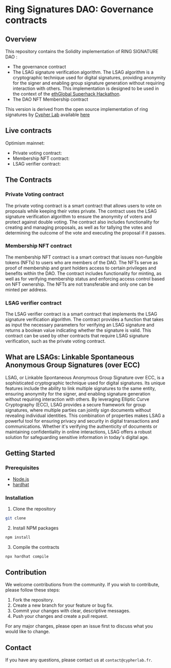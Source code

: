 # Ring Signatures DAO: Governance contracts

## Overview

This repository contains the Solidity implementation of RING SIGNATURE DAO :
- The governance contract
- The LSAG signature verification algorithm. The LSAG algorithm is a cryptographic technique used for digital signatures, providing anonymity for the signer and enabling group signature generation without requiring interaction with others. This implementation is designed to be used in the context of the [ethGlobal Superhack Hackathon](https://ethglobal.com/events/superhack).
- The DAO NFT Membership contract

This version is derived from the open source implementation of ring signatures by [Cypher Lab](https://www.cypherlab.org/) available [here](https://github.com/Cypher-Laboratory/evm-verifier)

## Live contracts

Optimism mainnet:
- Private voting contract: [](https://optimistic.etherscan.io/address/)
- Membership NFT contract:[](https://optimistic.etherscan.io/address/)
- LSAG verifier contract:[](https://optimistic.etherscan.io/address/)


## The Contracts
### Private Voting contract
The private voting contract is a smart contract that allows users to vote on proposals while keeping their votes private. The contract uses the LSAG signature verification algorithm to ensure the anonymity of voters and protect against double voting. The contract also includes functionality for creating and managing proposals, as well as for tallying the votes and determining the outcome of the vote and executing the proposal if it passes.


### Membership NFT contract
The membership NFT contract is a smart contract that issues non-fungible tokens (NFTs) to users who are members of the DAO. The NFTs serve as proof of membership and grant holders access to certain privileges and benefits within the DAO. The contract includes functionality for minting, as well as for verifying membership status and enforcing access control based on NFT ownership. The NFTs are not transferable and only one can be minted per address.


### LSAG verifier contract
The LSAG verifier contract is a smart contract that implements the LSAG signature verification algorithm. The contract provides a function that takes as input the necessary parameters for verifying an LSAG signature and returns a boolean value indicating whether the signature is valid. This contract can be used by other contracts that require LSAG signature verification, such as the private voting contract.


## What are LSAGs: Linkable Spontaneous Anonymous Group Signatures (over ECC)

LSAG, or Linkable Spontaneous Anonymous Group Signature over ECC, is a sophisticated cryptographic technique used for digital signatures. Its unique features include the ability to link multiple signatures to the same entity, ensuring anonymity for the signer, and enabling signature generation without requiring interaction with others. By leveraging Elliptic Curve Cryptography (ECC), LSAG provides a secure framework for group signatures, where multiple parties can jointly sign documents without revealing individual identities. This combination of properties makes LSAG a powerful tool for ensuring privacy and security in digital transactions and communications. Whether it's verifying the authenticity of documents or maintaining confidentiality in online interactions, LSAG offers a robust solution for safeguarding sensitive information in today's digital age.


## Getting Started

### Prerequisites
- [Node.js](https://nodejs.org/en/)
- [hardhat](https://hardhat.org/getting-started/)

### Installation

1. Clone the repository
```sh
git clone
```
2. Install NPM packages
```sh
npm install
```
3. Compile the contracts
```sh
npx hardhat compile
```

## Contribution

We welcome contributions from the community. If you wish to contribute, please follow these steps:

1. Fork the repository.
2. Create a new branch for your feature or bug fix.
3. Commit your changes with clear, descriptive messages.
4. Push your changes and create a pull request.

For any major changes, please open an issue first to discuss what you would like to change.


## Contact

If you have any questions, please contact us at `contact@cypherlab.fr`.
